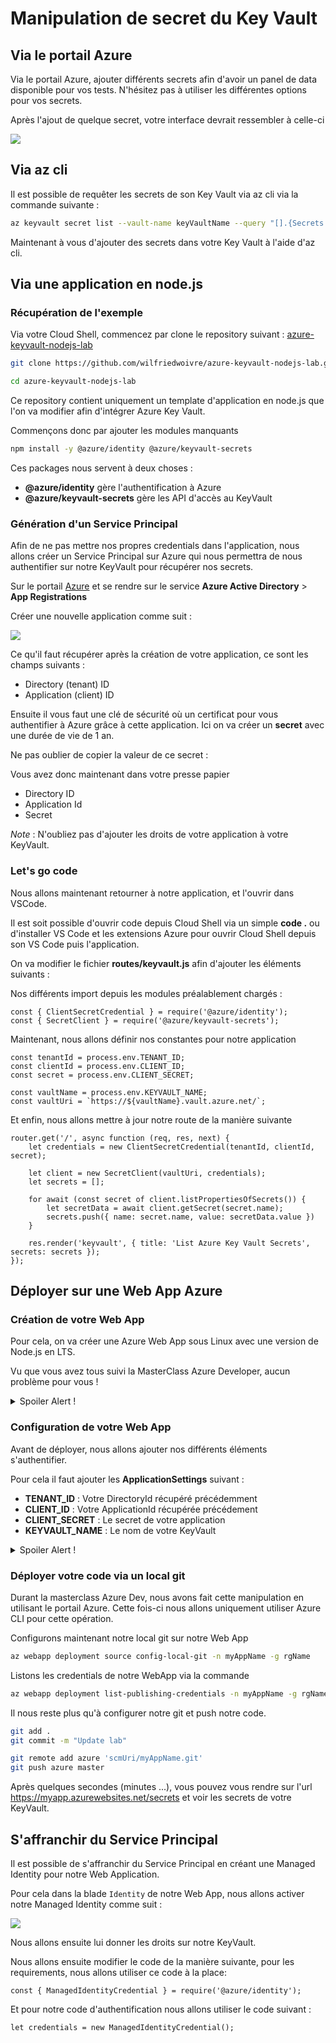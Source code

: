 # Manipulation de secret du Key Vault

## Via le portail Azure

Via le portail Azure, ajouter différents secrets afin d'avoir un panel de data disponible pour vos tests. N'hésitez pas à utiliser les différentes options pour vos secrets.

Après l'ajout de quelque secret, votre interface devrait ressembler à celle-ci

![](../assets/keyvault/02-secrets.png)

## Via az cli

Il est possible de requêter les secrets de son Key Vault via az cli via la commande suivante :

```bash
az keyvault secret list --vault-name keyVaultName --query "[].{Secrets:id,Enabled:attributes.enabled,BeginDate:attributes.created,ExpirationDate:attributes.expires,ContentType:contentType,Tags:to_string(tags)}"-o table
```

Maintenant à vous d'ajouter des secrets dans votre Key Vault à l'aide d'az cli.

## Via une application en node.js

### Récupération de l'exemple

Via votre Cloud Shell, commencez par clone le repository suivant : [azure-keyvault-nodejs-lab](https://github.com/wilfriedwoivre/azure-keyvault-nodejs-lab)

```bash
git clone https://github.com/wilfriedwoivre/azure-keyvault-nodejs-lab.git

cd azure-keyvault-nodejs-lab
```

Ce repository contient uniquement un template d'application en node.js que l'on va modifier afin d'intégrer Azure Key Vault.

Commençons donc par ajouter les modules manquants

```bash
npm install -y @azure/identity @azure/keyvault-secrets
```

Ces packages nous servent à deux choses :

- **@azure/identity** gère l'authentification à Azure
- **@azure/keyvault-secrets** gère les API d'accès au KeyVault

### Génération d'un Service Principal

Afin de ne pas mettre nos propres credentials dans l'application, nous allons créer un Service Principal sur Azure qui nous permettra de nous authentifier sur notre KeyVault pour récupérer nos secrets.

Sur le portail [Azure](https://portal.azure.com) et se rendre sur le service **Azure Active Directory** > **App Registrations**

Créer une nouvelle application comme suit :

![](../assets/keyvault/03-spn.png)

Ce qu'il faut récupérer après la création de votre application, ce sont les champs suivants :

- Directory (tenant) ID
- Application (client) ID

Ensuite il vous faut une clé de sécurité où un certificat pour vous authentifier à Azure grâce à cette application.
Ici on va créer un **secret** avec une durée de vie de 1 an.

Ne pas oublier de copier la valeur de ce secret :

Vous avez donc maintenant dans votre presse papier

- Directory ID
- Application Id
- Secret

*Note* : N'oubliez pas d'ajouter les droits de votre application à votre KeyVault.

### Let's go code

Nous allons maintenant retourner à notre application, et l'ouvrir dans VSCode.

Il est soit possible d'ouvrir code depuis Cloud Shell via un simple **code .** ou d'installer VS Code et les extensions Azure pour ouvrir Cloud Shell depuis son VS Code puis l'application.

On va modifier le fichier **routes/keyvault.js** afin d'ajouter les éléments suivants :

Nos différents import depuis les modules préalablement chargés :

```nodejs
const { ClientSecretCredential } = require('@azure/identity');
const { SecretClient } = require('@azure/keyvault-secrets');
```

Maintenant, nous allons définir nos constantes pour notre application

```nodejs
const tenantId = process.env.TENANT_ID;
const clientId = process.env.CLIENT_ID;
const secret = process.env.CLIENT_SECRET;

const vaultName = process.env.KEYVAULT_NAME;
const vaultUri = `https://${vaultName}.vault.azure.net/`;
```

Et enfin, nous allons mettre à jour notre route de la manière suivante

```nodejs
router.get('/', async function (req, res, next) {
    let credentials = new ClientSecretCredential(tenantId, clientId, secret);

    let client = new SecretClient(vaultUri, credentials);
    let secrets = [];

    for await (const secret of client.listPropertiesOfSecrets()) {
        let secretData = await client.getSecret(secret.name);
        secrets.push({ name: secret.name, value: secretData.value })
    }

    res.render('keyvault', { title: 'List Azure Key Vault Secrets', secrets: secrets });
});
```

## Déployer sur une Web App Azure

### Création de votre Web App

Pour cela, on va créer une Azure Web App sous Linux avec une version de Node.js en LTS.

Vu que vous avez tous suivi la MasterClass Azure Developer, aucun problème pour vous !

<details>
  <summary>Spoiler Alert !</summary>
  
  Vous pouvez utiliser des commandes az cli afin de créer votre application Web

```bash
az appservice plan create -n planName -g rgName -l westeurope --is-linux --sku B1

az webapp create -n myAppName -p planName -g rgName --runtime "node|lts"
```

</details>

### Configuration de votre Web App

Avant de déployer, nous allons ajouter nos différents éléments s'authentifier.

Pour cela il faut ajouter les **ApplicationSettings** suivant :

- **TENANT_ID** : Votre DirectoryId récupéré précédemment
- **CLIENT_ID** : Votre ApplicationId récupérée précédement
- **CLIENT_SECRET** : Le secret de votre application
- **KEYVAULT_NAME** : Le nom de votre KeyVault

<details>
<summary>Spoiler Alert !</summary>

```bash
az webapp config appsettings set -g rgName -n myAppName --settings MY_SETTINGS_NAME=value
```

</summary>
</details>

### Déployer votre code via un local git

Durant la masterclass Azure Dev, nous avons fait cette manipulation en utilisant le portail Azure. Cette fois-ci nous allons uniquement utiliser Azure CLI pour cette opération.

Configurons maintenant notre local git sur notre Web App

```bash
az webapp deployment source config-local-git -n myAppName -g rgName
```

Listons les credentials de notre WebApp via la commande

```bash
az webapp deployment list-publishing-credentials -n myAppName -g rgName --query '[publishingUserName,publishingPassword,scmUri]'
```

Il nous reste plus qu'à configurer notre git et push notre code.

```bash
git add .
git commit -m "Update lab"

git remote add azure 'scmUri/myAppName.git'
git push azure master
```

Après quelques secondes (minutes ...), vous pouvez vous rendre sur l'url https://myapp.azurewebsites.net/secrets et voir les secrets de votre KeyVault.

## S'affranchir du Service Principal

Il est possible de s'affranchir du Service Principal en créant une Managed Identity pour notre Web Application.

Pour cela dans la blade `Identity` de notre Web App, nous allons activer notre Managed Identity comme suit :

![](../assets/keyvault/04-managed-identity.png)

Nous allons ensuite lui donner les droits sur notre KeyVault.

Nous allons ensuite modifier le code de la manière suivante, pour les requirements, nous allons utiliser ce code à la place:

```nodejs
const { ManagedIdentityCredential } = require('@azure/identity');
```

Et pour notre code d'authentification nous allons utiliser le code suivant :

```nodejs
let credentials = new ManagedIdentityCredential();
```
